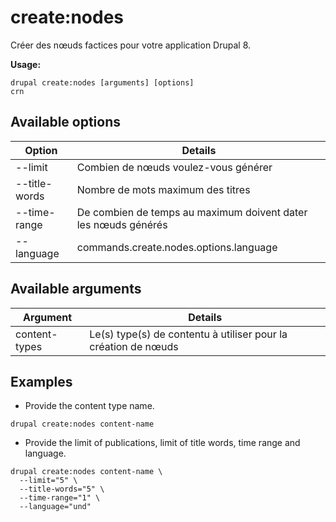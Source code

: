 # create:nodes
Créer des nœuds factices pour votre application Drupal 8.

**Usage:**
```
drupal create:nodes [arguments] [options]
crn
```

## Available options
Option | Details
-------|-------------
--limit | Combien de nœuds voulez-vous générer
--title-words | Nombre de mots maximum des titres
--time-range | De combien de temps au maximum doivent dater les nœuds générés
--language | commands.create.nodes.options.language

## Available arguments
Argument | Details
---------|-------------
content-types | Le(s) type(s) de contentu à utiliser pour la création de nœuds

## Examples
* Provide the content type name.
```
drupal create:nodes content-name
```
* Provide the limit of publications, limit of title words, time range and language.
```
drupal create:nodes content-name \
  --limit="5" \
  --title-words="5" \
  --time-range="1" \
  --language="und"
```
